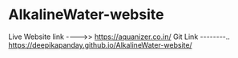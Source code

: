 # AlkalineWater-website

Live Website link ---->>
https://aquanizer.co.in/
Git Link --------..
https://deepikapanday.github.io/AlkalineWater-website/
